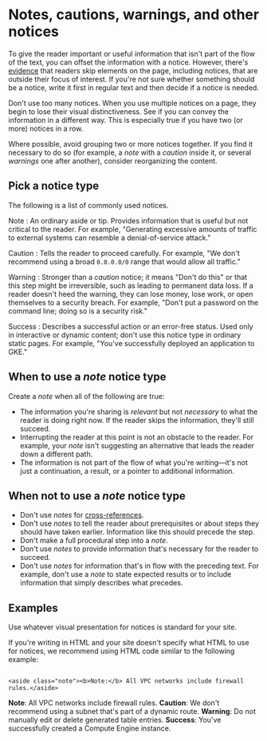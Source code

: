 


# Notes, cautions, warnings, and other notices  

To give the reader important or useful information that isn't part of the flow of the text, you
can offset the information with a notice. However, there's
[evidence](https://www.nngroup.com/articles/tunnel-vision-and-selective-attention/)
that readers skip elements on the page, including notices, that are outside their focus of
interest. If you're not sure whether something should be a notice, write it first in regular text
and then decide if a notice is needed.

Don't use too many notices. When you use multiple notices on a page, they begin to lose their
visual distinctiveness. See if you can convey the information in a different way. This is
especially true if you have two (or more) notices in a row.

Where possible, avoid grouping two or more notices together. If you find it
necessary to do so (for example, a *note* with a *caution* inside it, or several
*warnings* one after another), consider reorganizing the content.

## Pick a notice type

The following is a list of commonly used notices.

Note
:   An ordinary aside or tip. Provides information that is useful but not critical to the reader.
    For example, "Generating excessive amounts of traffic to external systems can resemble a
    denial-of-service attack."

Caution
:   Tells the reader to proceed carefully. For example, "We don't recommend using a
    broad `0.0.0.0/0` range that would allow all traffic."

Warning
:   Stronger than a *caution* notice; it means "Don't do this" or that this step might be
    irreversible, such as leading to permanent data loss. If a reader doesn't heed the warning, they
    can lose money, lose work, or open themselves to a security breach. For example, "Don't put a
    password on the command line; doing so is a security risk."

Success
:   Describes a successful action or an error-free status. Used only in interactive or dynamic
    content; don't use this notice type in ordinary static pages. For example, "You've successfully
    deployed an application to GKE."

## When to use a *note* notice type

Create a *note* when all of the following are true:

* The information you're sharing is *relevant* but not
  *necessary* to what the reader is doing right now. If the reader skips
  the information, they'll still succeed.
* Interrupting the reader at this point is not an obstacle to the reader. For example, your
  *note* isn't suggesting an alternative that leads the reader down a
  different path.
* The information is not part of the flow of what you're writing—it's not just
  a continuation, a result, or a pointer to additional information.

## When not to use a *note* notice type

* Don't use *notes* for [cross-references](https://developers.google.com/style/cross-references).
* Don't use *notes* to tell the reader about prerequisites or about
  steps they should have taken earlier. Information like this should precede the
  step.
* Don't make a full procedural step into a *note*.
* Don't use *notes* to provide information that's necessary for the
  reader to succeed.
* Don't use *notes* for information that's in flow with the preceding
  text. For example, don't use a *note* to state expected results or to
  include information that simply describes what precedes.

## Examples

Use whatever visual presentation for notices is standard for your site.

If you're writing in HTML and your site doesn't specify what HTML to use for
notices, we recommend using HTML code similar to the following example:

```

<aside class="note"><b>Note:</b> All VPC networks include firewall
rules.</aside>

```

**Note**: All VPC networks include firewall
rules.
**Caution**: We don't recommend using a subnet that's part of a dynamic
route.
**Warning**: Do not manually edit or delete generated
table entries.
**Success**: You've successfully created a Compute Engine instance.




